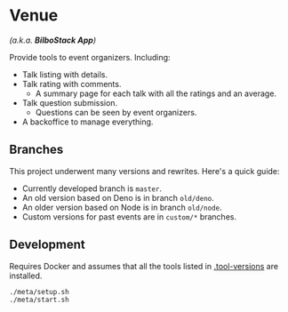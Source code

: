 # Venue

_(a.k.a. **BilboStack App**)_

Provide tools to event organizers. Including:

- Talk listing with details.
- Talk rating with comments.
  - A summary page for each talk with all the ratings and an average.
- Talk question submission.
  - Questions can be seen by event organizers.
- A backoffice to manage everything.

## Branches

This project underwent many versions and rewrites. Here's a quick guide:

- Currently developed branch is `master`.
- An old version based on Deno is in branch `old/deno`.
- An older version based on Node is in branch `old/node`.
- Custom versions for past events are in `custom/*` branches.

## Development

Requires Docker and assumes that all the tools listed in [.tool-versions](./.tool-versions) are installed.

```bash
./meta/setup.sh
./meta/start.sh
```
